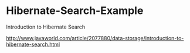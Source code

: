 Hibernate-Search-Example
========================

Introduction to Hibernate Search

http://www.javaworld.com/article/2077880/data-storage/introduction-to-hibernate-search.html
